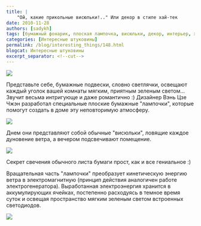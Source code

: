 ```yaml
---
title: |
    "Ой, какие прикольные висюльки!.." Или декор в стиле хай-тек
date: 2010-11-28
authors: [sadykh]
tags: [бумажный фонарик, плоская лампочка, висюльки, декор, интерьер, хай-тек, светодиод, ветрогенератор, что подарить]
categories: [Интересные штуковины]
permalink: /blog/interesting_things/148.html
blogcat: Интересные штуковины
excerpt_separator: <!--cut-->
---
```



![](http://itw66.ru/uploads/images/00/00/05/2010/11/28/b4a19f.jpg)


Представьте себе, бумажные подвески, словно светлячки, освещают каждый уголок вашей комнаты мягким, приятным зеленым светом... Звучит весьма интригующе и даже романтично :) 
Дизайнер Вэнь Цзе Чжэн разработал специальные плоские бумажные "лампочки", которые помогут создать в доме эту неповторимую атмосферу. 


![](http://itw66.ru/uploads/images/00/00/05/2010/11/28/3927e3.jpg)


Днем они представляют собой обычные "висюльки", ловящие каждое дуновение ветра, а вечером подсвечивают помещение. 


![](http://itw66.ru/uploads/images/00/00/05/2010/11/28/6ac8f1.jpg)


Секрет свечения обычного листа бумаги прост, как и все гениальное :)


<!--cut-->


Вращательная часть "лампочки" преобразует кинетическую энергию ветра в электромагнитную (принцип действия аналогичен работе электрогенератора). Выработанная электроэнергия хранится в аккумулирующих ячейках, постепенно расходуясь в темное время суток и освещая пространство мягким зеленым светом встроенных светодиодов. 


![](http://itw66.ru/uploads/images/00/00/05/2010/11/28/93468c.jpg)

